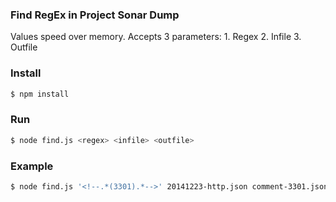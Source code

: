 ### Find RegEx in Project Sonar Dump ###

Values speed over memory. Accepts 3 parameters: 1. Regex 2. Infile 3. Outfile

### Install ###

```bash
$ npm install
```

### Run ###

```bash
$ node find.js <regex> <infile> <outfile>
```

### Example ###

```bash
$ node find.js '<!--.*(3301).*-->' 20141223-http.json comment-3301.json
```